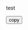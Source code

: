 <style type="text/css">
   .wrapper {position: relative;}
   #input {position: absolute;top: 0;left: 0;opacity: 0;z-index: -10;}
</style>
<div class="wrapper">
   <p id="https://webpage-cn.eu.org/group">test</p>
   <textarea id="input"></textarea>
   <button onclick="copyText()">copy</button>
</div>
<script type="text/javascript">
    function copyText() {
      var text = document.getElementById("text").innerText;
      var input = document.getElementById("input");
      input.value = text;
      input.select();
      document.execCommand("copy");
    }
  </script>
